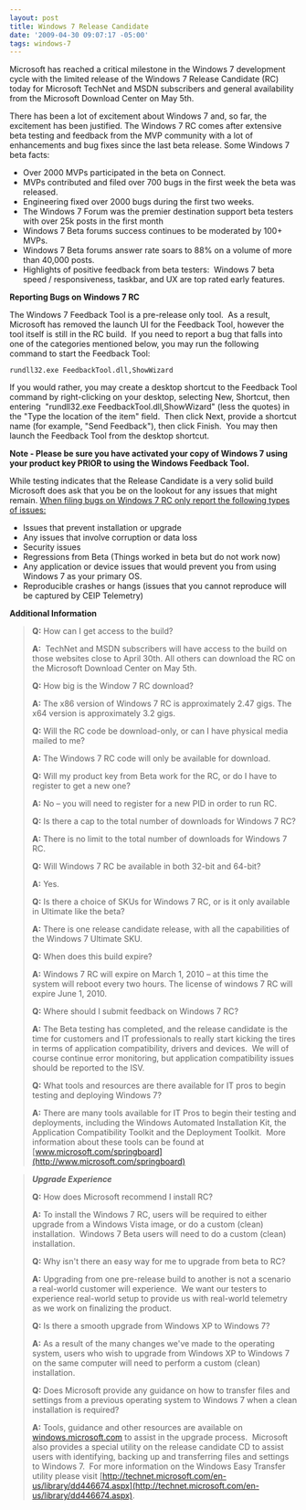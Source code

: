 ```yaml
---
layout: post
title: Windows 7 Release Candidate
date: '2009-04-30 09:07:17 -05:00'
tags: windows-7
---
```


Microsoft has reached a critical milestone in the Windows 7 development cycle with the limited release of the Windows 7 Release Candidate (RC) today for Microsoft TechNet and MSDN subscribers and general availability from the Microsoft Download Center on May 5th.

There has been a lot of excitement about Windows 7 and, so far, the excitement has been justified. The Windows 7 RC comes after extensive beta testing and feedback from the MVP community with a lot of enhancements and bug fixes since the last beta release. Some Windows 7 beta facts:

*   Over 2000 MVPs participated in the beta on Connect. 
*   MVPs contributed and filed over 700 bugs in the first week the beta was released. 
*   Engineering fixed over 2000 bugs during the first two weeks. 
*   The Windows 7 Forum was the premier destination support beta testers with over 25k posts in the first month 
*   Windows 7 Beta forums success continues to be moderated by 100+ MVPs. 
*   Windows 7 Beta forums answer rate soars to 88% on a volume of more than 40,000 posts. 
*   Highlights of positive feedback from beta testers:  Windows 7 beta speed / responsiveness, taskbar, and UX are top rated early features.   

**Reporting Bugs on Windows 7 RC**

The Windows 7 Feedback Tool is a pre-release only tool.  As a result, Microsoft has removed the launch UI for the Feedback Tool, however the tool itself is still in the RC build.  If you need to report a bug that falls into one of the categories mentioned below, you may run the following command to start the Feedback Tool: 

```
rundll32.exe FeedbackTool.dll,ShowWizard
```

If you would rather, you may create a desktop shortcut to the Feedback Tool command by right-clicking on your desktop, selecting New, Shortcut, then entering  "rundll32.exe FeedbackTool.dll,ShowWizard" (less the quotes) in the "Type the location of the item" field.  Then click Next, provide a shortcut name (for example, "Send Feedback"), then click Finish.  You may then launch the Feedback Tool from the desktop shortcut.

<div class="alert alert-info"><b>Note - Please be sure you have activated your copy of Windows 7 using your product key PRIOR to using the Windows Feedback Tool.</b></div>

While testing indicates that the Release Candidate is a very solid build Microsoft does ask that you be on the lookout for any issues that might remain. <u>When filing bugs on Windows 7 RC only report the following types of issues:</u>

*   Issues that prevent installation or upgrade 
*   Any issues that involve corruption or data loss 
*   Security issues 
*   Regressions from Beta (Things worked in beta but do not work now) 
*   Any application or device issues that would prevent you from using Windows 7 as your primary OS. 
*   Reproducible crashes or hangs (issues that you cannot reproduce will be captured by CEIP Telemetry)   

**Additional Information**

> **Q:** How can I get access to the build?
>
> **A:**  TechNet and MSDN subscribers will have access to the build on those websites close to April 30th. All others can download the RC on the Microsoft Download Center on May 5th.
> 
> **Q:** How big is the Window 7 RC download?
>
> **A:** The x86 version of Windows 7 RC is approximately 2.47 gigs. The x64 version is approximately 3.2 gigs.
> 
> **Q:** Will the RC code be download-only, or can I have physical media mailed to me?
>
> **A:** The Windows 7 RC code will only be available for download.  
>
> **Q:** Will my product key from Beta work for the RC, or do I have to register to get a new one?
>
> **A:** No – you will need to register for a new PID in order to run RC. 
> 
> **Q:** Is there a cap to the total number of downloads for Windows 7 RC?
>
> **A:** There is no limit to the total number of downloads for Windows 7 RC.
>
> **Q:** Will Windows 7 RC be available in both 32-bit and 64-bit?
>
> **A:** Yes. 
> 
> **Q:** Is there a choice of SKUs for Windows 7 RC, or is it only available in Ultimate like the beta?
>
> **A:** There is one release candidate release, with all the capabilities of the Windows 7 Ultimate SKU.  
> 
> **Q:** When does this build expire?
>
> **A:** Windows 7 RC will expire on March 1, 2010 – at this time the system will reboot every two hours. The license of windows 7 RC will expire June 1, 2010.
> 
> **Q:** Where should I submit feedback on Windows 7 RC?
>
> **A:** The Beta testing has completed, and the release candidate is the time for customers and IT professionals to really start kicking the tires in terms of application compatibility, drivers and devices.  We will of course continue error monitoring, but application compatibility issues should be reported to the ISV. 
> 
> **Q:** What tools and resources are there available for IT pros to begin testing and deploying Windows 7?
>
> **A:** There are many tools available for IT Pros to begin their testing and deployments, including the Windows Automated Installation Kit, the Application Compatibility Toolkit and the Deployment Toolkit.  More information about these tools can be found at [www.microsoft.com/springboard](http://www.microsoft.com/springboard)

> ***Upgrade Experience***
> 
> **Q:** How does Microsoft recommend I install RC?
>
> **A:** To install the Windows 7 RC, users will be required to either upgrade from a Windows Vista image, or do a custom (clean) installation.  Windows 7 Beta users will need to do a custom (clean) installation.
> 
> **Q:** Why isn't there an easy way for me to upgrade from beta to RC?
>
> **A:** Upgrading from one pre-release build to another is not a scenario a real-world customer will experience.  We want our testers to experience real-world setup to provide us with real-world telemetry as we work on finalizing the product.
> 
> **Q:** Is there a smooth upgrade from Windows XP to Windows 7?
>
> **A:** As a result of the many changes we've made to the operating system, users who wish to upgrade from Windows XP to Windows 7 on the same computer will need to perform a custom (clean) installation.
> 
> **Q:** Does Microsoft provide any guidance on how to transfer files and settings from a previous operating system to Windows 7 when a clean installation is required?
>
> **A:** Tools, guidance and other resources are available on [windows.microsoft.com](http://www.microsoft.com/) to assist in the upgrade process.  Microsoft also provides a special utility on the release candidate CD to assist users with identifying, backing up and transferring files and settings to Windows 7.  For more information on the Windows Easy Transfer utility please visit [http://technet.microsoft.com/en-us/library/dd446674.aspx](http://technet.microsoft.com/en-us/library/dd446674.aspx).
